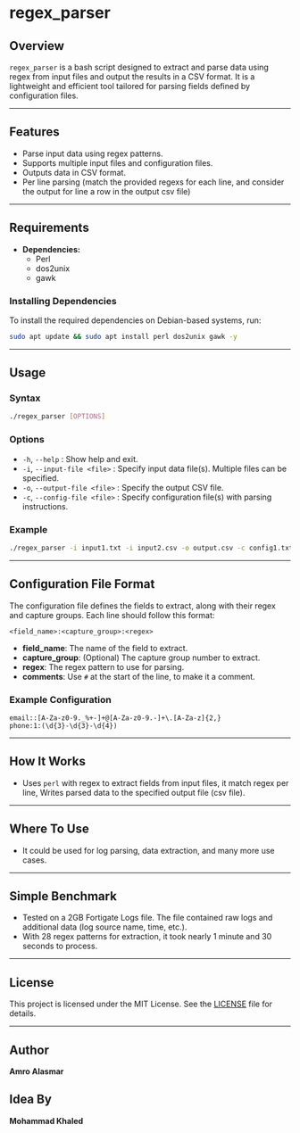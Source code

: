 # regex_parser

## Overview
`regex_parser` is a bash script designed to extract and parse data using regex from input files and output the results in a CSV format. It is a lightweight and efficient tool tailored for parsing fields defined by configuration files.

---

## Features
- Parse input data using regex patterns.
- Supports multiple input files and configuration files.
- Outputs data in CSV format.
- Per line parsing (match the provided regexs for each line, and consider the output for line a row in the output csv file)
---

## Requirements
- **Dependencies:**
  - Perl
  - dos2unix
  - gawk
### Installing Dependencies
To install the required dependencies on Debian-based systems, run:
```bash
sudo apt update && sudo apt install perl dos2unix gawk -y
```

---

## Usage

### Syntax
```bash
./regex_parser [OPTIONS]
```

### Options
- `-h`, `--help` : Show help and exit.
- `-i`, `--input-file <file>` : Specify input data file(s). Multiple files can be specified.
- `-o`, `--output-file <file>` : Specify the output CSV file.
- `-c`, `--config-file <file>` : Specify configuration file(s) with parsing instructions.

### Example
```bash
./regex_parser -i input1.txt -i input2.csv -o output.csv -c config1.txt -c config2.conf
```

---

## Configuration File Format
The configuration file defines the fields to extract, along with their regex and capture groups. Each line should follow this format:
```plaintext
<field_name>:<capture_group>:<regex>
```
- **field_name**: The name of the field to extract.
- **capture_group**: (Optional) The capture group number to extract.
- **regex**: The regex pattern to use for parsing.
- **comments**: Use `#` at the start of the line, to make it a comment.
### Example Configuration
```plaintext
email::[A-Za-z0-9._%+-]+@[A-Za-z0-9.-]+\.[A-Za-z]{2,}
phone:1:(\d{3}-\d{3}-\d{4})
```

---


## How It Works
- Uses `perl` with regex to extract fields from input files, it match regex per line,
  Writes parsed data to the specified output file (csv file).

---



## Where To Use
- It could be used for log parsing, data extraction, and many more use cases.

---


## Simple Benchmark
- Tested on a 2GB Fortigate Logs file. The file contained raw logs and additional data (log source name, time, etc.).
- With 28 regex patterns for extraction, it took nearly 1 minute and 30 seconds to process.

---

## License
This project is licensed under the MIT License. See the [LICENSE](LICENSE) file for details.

---

## Author
**Amro Alasmar**

## Idea By
**Mohammad Khaled**
